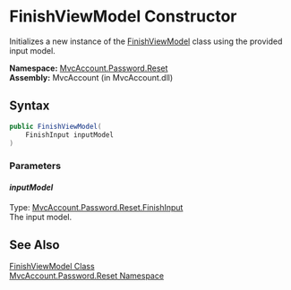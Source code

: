 FinishViewModel Constructor
===========================
Initializes a new instance of the [FinishViewModel][1] class using the provided input model.

**Namespace:** [MvcAccount.Password.Reset][2]  
**Assembly:** MvcAccount (in MvcAccount.dll)

Syntax
------

```csharp
public FinishViewModel(
	FinishInput inputModel
)
```

### Parameters

#### *inputModel*
Type: [MvcAccount.Password.Reset.FinishInput][3]  
The input model.


See Also
--------
[FinishViewModel Class][1]  
[MvcAccount.Password.Reset Namespace][2]  

[1]: README.md
[2]: ../README.md
[3]: ../FinishInput/README.md